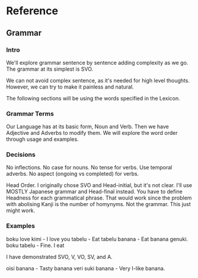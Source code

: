 # Reference

## Grammar

### Intro

We'll explore grammar sentence by sentence adding complexity as we go.
The grammar at its simplest is SVO.

We can not avoid complex sentence, as it's needed for high level thoughts.
However, we can try to make it painless and natural.

The following sections will be using the words specified in the Lexicon.

### Grammar Terms

Our Language has at its basic form, Noun and Verb.
Then we have Adjective and Adverbs to modify them.
We will explore the word order through usage and examples.

### Decisions

No inflections.
No case for nouns.
No tense for verbs. Use temporal adverbs.
No aspect (ongoing vs completed) for verbs.

Head Order. I originally chose SVO and Head-initial, but it's not clear.
I'll use MOSTLY Japanese grammar and Head-final instead.
You have to define Headness for each grammatical phrase.
That would work since the problem with abolising Kanji
is the number of homynyms. Not the grammar. This just might work.

### Examples

boku love kimi - I love you
tabelu - Eat
tabelu banana - Eat banana
genuki. boku tabelu - Fine. I eat

I have demonstrated SVO, V, VO, SV, and A.

oisi banana - Tasty banana
veri suki banana - Very I-like banana.

